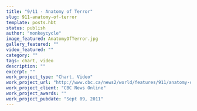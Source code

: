 ```yaml
---
title: "9/11 - Anatomy of Terror"
slug: 911-anatomy-of-terror
template: posts.hbt
status: publish
author: "monkeycycle"
image_featured: AnatomyOfTerror.jpg
gallery_featured: ""
video_featured: ""
category: ""
tags: chart, video
description: ""
excerpt: ""
work_project_type: "Chart, Video"
work_project_url: "http://www.cbc.ca/news2/world/features/911/anatomy-of-terror/"
work_project_client: "CBC News Online"
work_project_awards: ""
work_project_pubdate: "Sept 09, 2011"
---
```

